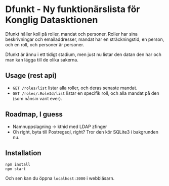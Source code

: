 # Dfunkt - Ny funktionärslista för Konglig Datasktionen

Dfunkt håller koll på roller, mandat och personer. Roller har sina beskrivningar och emailaddresser, mandat har en sträckningstid, en person, och en roll, och personer är personer.

Dfunkt är ännu i ett tidigt stadium, men just nu listar den datan den har och man kan lägga till de olika sakerna.

## Usage (rest api)

 * `GET /roles/list` listar alla roller, och deras senaste mandat.
 * `GET /roles/:RoleId/list` listar en specifik roll, och alla mandat på den (som nånsin varit ever).

## Roadmap, I guess

 * Namnuppslagning -> kthid med LDAP zfinger
 * Oh right, byta till Postregsql, right? Tror den kör SQLite3 i bakgrunden nu.

## Installation

    npm install
    npm start

Och sen kan du öppna `localhost:3000` i webbläsarn.

